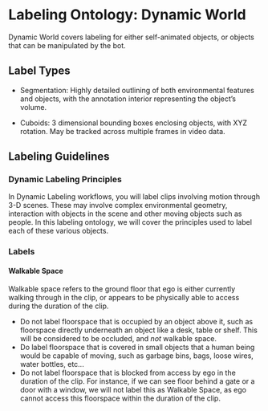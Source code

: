 # Labeling Ontology: Dynamic World
Dynamic World covers labeling for either self-animated objects, or objects that can be manipulated by the bot.

## Label Types
- Segmentation: Highly detailed outlining of both environmental features and objects, with the annotation interior representing the object’s volume.

- Cuboids: 3 dimensional bounding boxes enclosing objects, with XYZ rotation. May be tracked across multiple frames in video data.

## Labeling Guidelines
### Dynamic Labeling Principles
In Dynamic Labeling workflows, you will label clips involving motion through 3-D scenes. These may involve complex environmental geometry, interaction with objects in the scene and other moving objects such as people.
In this labeling ontology, we will cover the principles used to label each of these various objects.

### Labels
#### Walkable Space
Walkable space refers to the ground floor that ego is either currently walking through in the clip, or appears to be physically able to access during the duration of the clip.
- Do not label floorspace that is occupied by an object above it, such as floorspace directly underneath an object like a desk, table or shelf. This will be considered to be occluded, and *not* walkable space.
- Do label floorspace that is covered in small objects that a human being would be capable of moving, such as garbage bins, bags, loose wires, water bottles, etc...
- Do not label floorspace that is blocked from access by ego in the duration of the clip. For instance, if we can see floor behind a gate or a door with a window, we will not label this as Walkable Space, as ego cannot access this floorspace within the duration of the clip.
